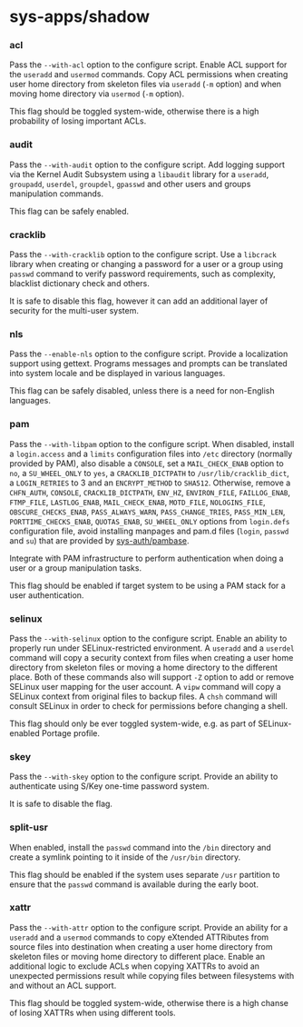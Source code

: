# sys-apps/shadow

### acl
Pass the `--with-acl` option to the configure script. Enable ACL support for the `useradd` and `usermod` commands. Copy ACL permissions when creating user home directory from skeleton files via `useradd` (`-m` option) and when moving home directory via `usermod` (`-m` option).

This flag should be toggled system-wide, otherwise there is a high probability of losing important ACLs.

### audit
Pass the `--with-audit` option to the configure script. Add logging support via the Kernel Audit Subsystem using a `libaudit` library for a `useradd`, `groupadd`, `userdel`, `groupdel`, `gpasswd` and other users and groups manipulation commands.

This flag can be safely enabled.

### cracklib
Pass the `--with-cracklib` option to the configure script. Use a `libcrack` library when creating or changing a password for a user or a group using `passwd` command to verify password requirements, such as complexity, blacklist dictionary check and others.

It is safe to disable this flag, however it can add an additional layer of security for the multi-user system.

### nls
Pass the `--enable-nls` option to the configure script. Provide a localization support using gettext. Programs messages and prompts can be translated into system locale and be displayed in various languages.

This flag can be safely disabled, unless there is a need for non-English languages.

### pam
Pass the `--with-libpam` option to the configure script. When disabled, install a `login.access` and a `limits` configuration files into `/etc` directory (normally provided by PAM), also disable a `CONSOLE`, set a `MAIL_CHECK_ENAB` option to `no`, a `SU_WHEEL_ONLY` to `yes`, a `CRACKLIB_DICTPATH` to `/usr/lib/cracklib_dict`, a `LOGIN_RETRIES` to 3 and an `ENCRYPT_METHOD` to `SHA512`. Otherwise, remove a `CHFN_AUTH`, `CONSOLE`, `CRACKLIB_DICTPATH`, `ENV_HZ`, `ENVIRON_FILE`, `FAILLOG_ENAB`, `FTMP_FILE`, `LASTLOG_ENAB`, `MAIL_CHECK_ENAB`, `MOTD_FILE`, `NOLOGINS_FILE`, `OBSCURE_CHECKS_ENAB`, `PASS_ALWAYS_WARN`, `PASS_CHANGE_TRIES`, `PASS_MIN_LEN`, `PORTTIME_CHECKS_ENAB`, `QUOTAS_ENAB`, `SU_WHEEL_ONLY` options from `login.defs` configuration file, avoid installing manpages and pam.d files (`login`, `passwd` and `su`) that are provided by [sys-auth/pambase](../sys-auth/pambase.md).

Integrate with PAM infrastructure to perform authentication when doing a user or a group manipulation tasks.

This flag should be enabled if target system to be using a PAM stack for a user authentication.

### selinux
Pass the `--with-selinux` option to the configure script. Enable an ability to properly run under SELinux-restricted environment. A `useradd` and a `userdel` command will copy a security context from files when creating a user home directory from skeleton files or moving a home directory to the different place. Both of these commands also will support `-Z` option to add or remove SELinux user mapping for the user account. A `vipw` command will copy a SELinux context from original files to backup files. A `chsh` command will consult SELinux in order to check for permissions before changing a shell.

This flag should only be ever toggled system-wide, e.g. as part of SELinux-enabled Portage profile.

### skey
Pass the `--with-skey` option to the configure script. Provide an ability to authenticate using S/Key one-time password system.

It is safe to disable the flag.

### split-usr
When enabled, install the `passwd` command into the `/bin` directory and create a symlink pointing to it inside of the `/usr/bin` directory.

This flag should be enabled if the system uses separate `/usr` partition to ensure that the `passwd` command is available during the early boot.

### xattr
Pass the `--with-attr` option to the configure script. Provide an ability for a `useradd` and a `usermod` commands to copy eXtended ATTRibutes from source files into destination when creating a user home directory from skeleton files or moving home directory to different place. Enable an additional logic to exclude ACLs when copying XATTRs to avoid an unexpected permissions result while copying files between filesystems with and without an ACL support.

This flag should be toggled system-wide, otherwise there is a high chanse of losing XATTRs when using different tools.
